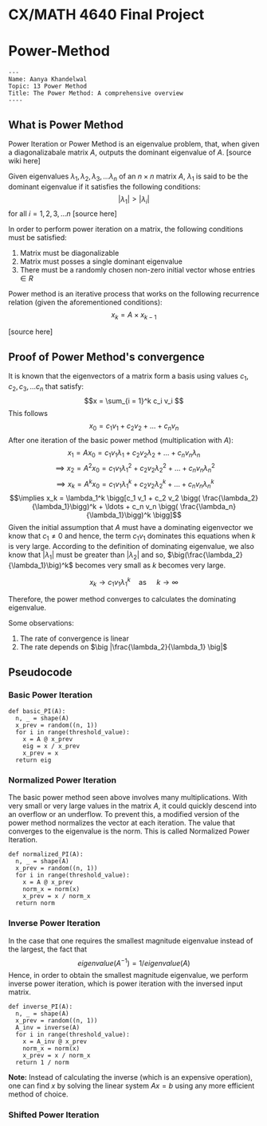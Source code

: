 # CX/MATH 4640 Final Project
# Power-Method
```
---
Name: Aanya Khandelwal
Topic: 13 Power Method
Title: The Power Method: A comprehensive overview
----
```
## What is Power Method
Power Iteration or Power Method is an eigenvalue problem, that, when given a diagonalizabale matrix $A$, outputs the dominant eigenvalue of $A$. [source wiki here]

Given eigenvalues $\lambda_1, \lambda_2, \lambda_3, \ldots \lambda_n$ of an $n\times n$ matrix $A$, $\lambda_1$ is said to be the dominant eigenvalue if it satisfies the following conditions:
$$|\lambda_1| > |\lambda_i| $$ for all $i = 1, 2, 3, \ldots n$ [source here]

In order to perform power iteration on a matrix, the following conditions must be satisfied:
1. Matrix must be diagonalizable
2. Matrix must posses a single dominant eigenvalue
3. There must be a randomly chosen non-zero initial vector whose entries $\in R$

Power method is an iterative process that works on the following recurrence relation (given the aforementioned conditions): 
$$x_k = A\times x_{k-1} $$ 

[source here]

## Proof of Power Method's convergence
It is known that the eigenvectors of a matrix form a basis using values $c_1, c_2, c_3, \ldots c_n$ that satisfy:
$$x = \sum_{i = 1}^k c_i v_i $$
This follows
$$x_0 = c_1 v_1 + c_2 v_2 + \ldots + c_n v_n$$
After one iteration of the basic power method (multiplication with $A$):
$$x_1 = A x_0 = c_1 v_1 \lambda_1 + c_2 v_2 \lambda_2 + \ldots + c_n v_n \lambda_n$$
$$\implies x_2 = A^2 x_0 = c_1 v_1 \lambda_1^2 + c_2 v_2 \lambda_2^2 + \ldots + c_n v_n \lambda_n^2$$
$$\implies x_k = A^k x_0 = c_1 v_1 \lambda_1^k + c_2 v_2 \lambda_2^k + \ldots + c_n v_n \lambda_n^k$$
$$\implies x_k = \lambda_1^k \bigg[c_1 v_1 + c_2 v_2 \bigg( \frac{\lambda_2}{\lambda_1}\bigg)^k + \ldots + c_n v_n \bigg( \frac{\lambda_n}{\lambda_1}\bigg)^k \bigg]$$
Given the initial assumption that $A$ must have a dominating eigenvector we know that $c_1 \neq 0$ and hence, the term $c_1 v_1$ dominates this equations when $k$ is very large.
According to the definition of dominating eigenvalue, we also know that $|\lambda_1|$ must be greater than $|\lambda_2|$ and so, $\big(\frac{\lambda_2}{\lambda_1}\big)^k$ becomes very small as $k$ becomes very large.

$$x_k \rightarrow c_1 v_1 \lambda_1^k \text{$\quad$as$\quad$    } k \rightarrow \infty$$

Therefore, the power method converges to calculates the dominating eigenvalue. 

Some observations:
1. The rate of convergence is linear
2. The rate depends on $\big |\frac{\lambda_2}{\lambda_1} \big|$

## Pseudocode
### Basic Power Iteration
```
def basic_PI(A):
  n, _ = shape(A)
  x_prev = random((n, 1))
  for i in range(threshold_value):
    x = A @ x_prev
    eig = x / x_prev
    x_prev = x
  return eig
```

### Normalized Power Iteration
The basic power method seen above involves many multiplications. With very small or very large values in the matrix $A$, it could quickly descend into an overflow or an underflow. To prevent this, a modified version of the power method normalizes the vector at each iteration. The value that converges to the eigenvalue is the norm. This is called Normalized Power Iteration.

```
def normalized_PI(A):
  n, _ = shape(A)
  x_prev = random((n, 1))
  for i in range(threshold_value):
    x = A @ x_prev
    norm_x = norm(x)
    x_prev = x / norm_x
  return norm
```
### Inverse Power Iteration
In the case that one requires the smallest magnitude eigenvalue instead of the largest, the fact that 
$$eigenvalue(A^{-1}) = 1 / eigenvalue(A) $$
Hence, in order to obtain the smallest magnitude eigenvalue, we perform inverse power iteration, which is power iteration with the inversed input matrix.

```
def inverse_PI(A):
  n, _ = shape(A)
  x_prev = random((n, 1))
  A_inv = inverse(A)
  for i in range(threshold_value):
    x = A_inv @ x_prev
    norm_x = norm(x)
    x_prev = x / norm_x
  return 1 / norm
```
**Note:** Instead of calculating the inverse (which is an expensive operation), one can find $x$ by solving the linear system $Ax = b$ using any more efficient method of choice.

### Shifted Power Iteration
